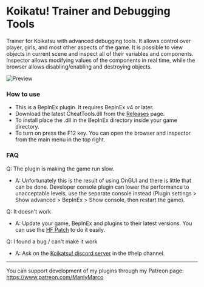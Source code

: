 # Koikatu! Trainer and Debugging Tools
Trainer for Koikatsu with advanced debugging tools. It allows control over player, girls, and most other aspects of the game. It is possible to view objects in current scene and inspect all of their variables and components. Inspector allows modifying values of the components in real time, while the browser allows disabling/enabling and destroying objects.

![Preview](https://user-images.githubusercontent.com/39247311/55248769-c359a380-524a-11e9-86cb-2a3fdb48abe8.PNG)

### How to use
- This is a BepInEx plugin. It requires BepInEx v4 or later.
- Download the latest CheatTools.dll from the [Releases](https://github.com/ManlyMarco/KoikatuCheatTools/releases) page.
- To install place the .dll in the BepInEx directory inside your game directory.
- To turn on press the F12 key. You can open the browser and inspector from the main menu in the top right.

### FAQ
Q: The plugin is making the game run slow.
- A: Unfortunately this is the result of using OnGUI and there is little that can be done. Developer console plugin can lower the performance to unacceptable levels, use the separate console instead (Plugin settings > Show advanced > BepInEx > Show console, then restart the game).

Q: It doesn't work
- A: Update your game, BepInEx and plugins to their latest versions. You can use the [HF Patch](https://github.com/ManlyMarco/KK-HF_Patch
) to do it easily.

Q: I found a bug / can't make it work
- A: Ask on the [Koikatsu! discord server](https://discord.gg/zS5vJYS) in the #help channel.

-------
You can support development of my plugins through my Patreon page: https://www.patreon.com/ManlyMarco
